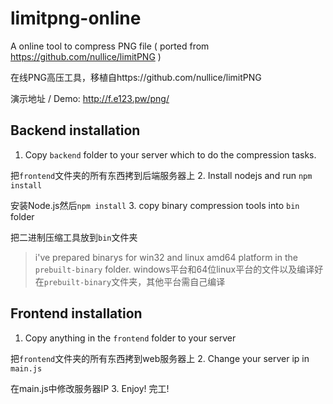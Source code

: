 # limitpng-online
A online tool to compress PNG file ( ported from https://github.com/nullice/limitPNG )

在线PNG高压工具，移植自https://github.com/nullice/limitPNG

演示地址 / Demo: http://f.e123.pw/png/

## Backend installation
1. Copy `backend` folder to your server which to do the compression tasks.

把`frontend`文件夹的所有东西拷到后端服务器上
2. Install nodejs and run `npm install`

安装Node.js然后`npm install`
3. copy binary compression tools into `bin` folder

把二进制压缩工具放到`bin`文件夹

>i've prepared binarys for win32 and linux amd64 platform in the `prebuilt-binary` folder. 
windows平台和64位linux平台的文件以及编译好在`prebuilt-binary`文件夹，其他平台需自己编译

## Frontend installation
1. Copy anything in the `frontend` folder to your server

把`frontend`文件夹的所有东西拷到web服务器上
2. Change your server ip in `main.js`

在main.js中修改服务器IP
3. Enjoy! 完工!